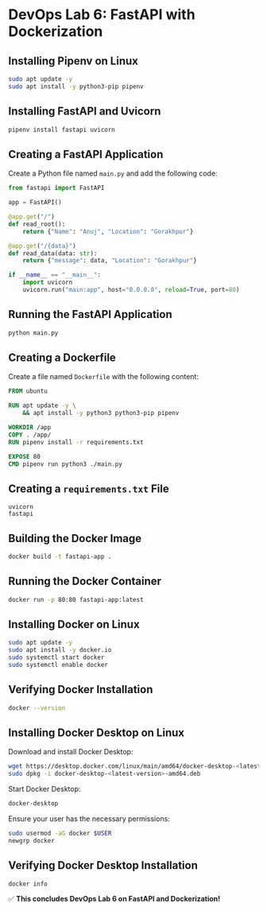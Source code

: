 # DevOps Lab 6: FastAPI with Dockerization

## Installing Pipenv on Linux
```bash
sudo apt update -y
sudo apt install -y python3-pip pipenv
```

## Installing FastAPI and Uvicorn
```bash
pipenv install fastapi uvicorn
```

## Creating a FastAPI Application
Create a Python file named `main.py` and add the following code:

```python
from fastapi import FastAPI

app = FastAPI()

@app.get("/")
def read_root():
    return {"Name": "Anuj", "Location": "Gorakhpur"}

@app.get("/{data}")
def read_data(data: str):
    return {"message": data, "Location": "Gorakhpur"}

if __name__ == "__main__":
    import uvicorn
    uvicorn.run("main:app", host="0.0.0.0", reload=True, port=80)
```

## Running the FastAPI Application
```bash
python main.py
```

## Creating a Dockerfile
Create a file named `Dockerfile` with the following content:

```Dockerfile
FROM ubuntu

RUN apt update -y \
    && apt install -y python3 python3-pip pipenv

WORKDIR /app
COPY . /app/
RUN pipenv install -r requirements.txt

EXPOSE 80
CMD pipenv run python3 ./main.py
```

## Creating a `requirements.txt` File
```text
uvicorn
fastapi
```

## Building the Docker Image
```bash
docker build -t fastapi-app .
```

## Running the Docker Container
```bash
docker run -p 80:80 fastapi-app:latest
```

## Installing Docker on Linux
```bash
sudo apt update -y
sudo apt install -y docker.io
sudo systemctl start docker
sudo systemctl enable docker
```

## Verifying Docker Installation
```bash
docker --version
```

## Installing Docker Desktop on Linux
Download and install Docker Desktop:
```bash
wget https://desktop.docker.com/linux/main/amd64/docker-desktop-<latest-version>-amd64.deb
sudo dpkg -i docker-desktop-<latest-version>-amd64.deb
```

Start Docker Desktop:
```bash
docker-desktop
```

Ensure your user has the necessary permissions:
```bash
sudo usermod -aG docker $USER
newgrp docker
```

## Verifying Docker Desktop Installation
```bash
docker info
```

✅ **This concludes DevOps Lab 6 on FastAPI and Dockerization!**

